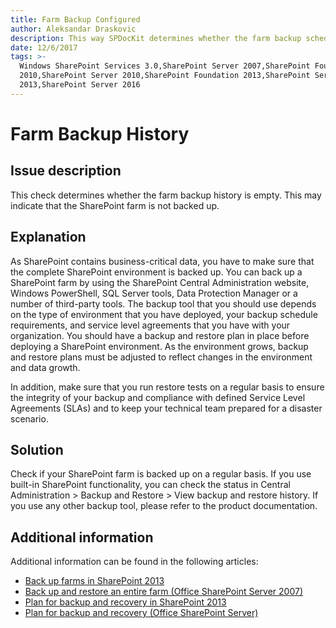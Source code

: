 ```yaml
---
title: Farm Backup Configured
author: Aleksandar Draskovic
description: This way SPDocKit determines whether the farm backup schedule is configured.
date: 12/6/2017
tags: >-
  Windows SharePoint Services 3.0,SharePoint Server 2007,SharePoint Foundation
  2010,SharePoint Server 2010,SharePoint Foundation 2013,SharePoint Server
  2013,SharePoint Server 2016
---
```


# Farm Backup History

## Issue description

This check determines whether the farm backup history is empty. This may indicate that the SharePoint farm is not backed up.

## Explanation

As SharePoint contains business-critical data, you have to make sure that the complete SharePoint environment is backed up. You can back up a SharePoint farm by using the SharePoint Central Administration website, Windows PowerShell, SQL Server tools, Data Protection Manager or a number of third-party tools. The backup tool that you should use depends on the type of environment that you have deployed, your backup schedule requirements, and service level agreements that you have with your organization. You should have a backup and restore plan in place before deploying a SharePoint environment. As the environment grows, backup and restore plans must be adjusted to reflect changes in the environment and data growth.

In addition, make sure that you run restore tests on a regular basis to ensure the integrity of your backup and compliance with defined Service Level Agreements \(SLAs\) and to keep your technical team prepared for a disaster scenario.

## Solution

Check if your SharePoint farm is backed up on a regular basis. If you use built-in SharePoint functionality, you can check the status in Central Administration &gt; Backup and Restore &gt; View backup and restore history. If you use any other backup tool, please refer to the product documentation.

## Additional information

Additional information can be found in the following articles:

* [Back up farms in SharePoint 2013](https://technet.microsoft.com/en-us/library/ee428316.aspx)
* [Back up and restore an entire farm \(Office SharePoint Server 2007\)](https://technet.microsoft.com/en-ie/library/cc262412%28v=office.12%29.aspx)
* [Plan for backup and recovery in SharePoint 2013](https://technet.microsoft.com/en-us/library/cc261687.aspx)
* [Plan for backup and recovery \(Office SharePoint Server\)](https://technet.microsoft.com/en-us/library/cc261687%28v=office.12%29.aspx)

